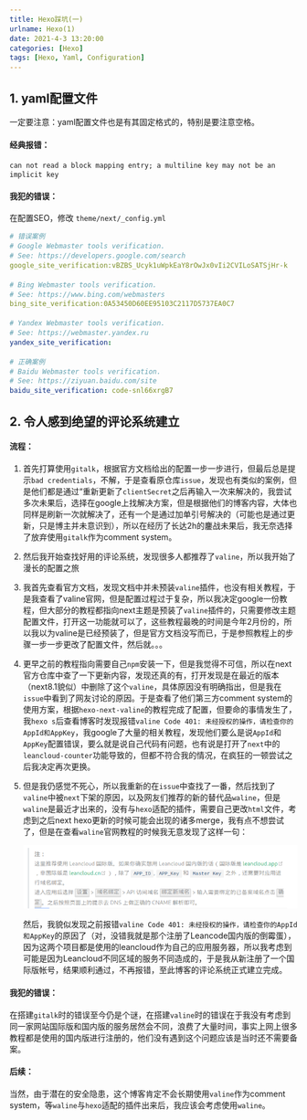 ```yaml
---
title: Hexo踩坑(一)
urlname: Hexo(1)
date: 2021-4-3 13:20:00
categories: [Hexo]
tags: [Hexo, Yaml, Configuration]
---
```


## 1. yaml配置文件

一定要注意：yaml配置文件也是有其固定格式的，特别是要注意空格。

#### 经典报错：

```
can not read a block mapping entry; a multiline key may not be an implicit key
```

<!--more-->

#### 我犯的错误：

在配置SEO，修改 `theme/next/_config.yml`

```yaml
# 错误案例
# Google Webmaster tools verification.
# See: https://developers.google.com/search
google_site_verification:vBZBS_Ucyk1uWpkEaY8rOwJx0vIi2CVILoSATSjHr-k

# Bing Webmaster tools verification.
# See: https://www.bing.com/webmasters
bing_site_verification:0A53450D60EE95103C2117D5737EA0C7 

# Yandex Webmaster tools verification.
# See: https://webmaster.yandex.ru
yandex_site_verification: 

# 正确案例
# Baidu Webmaster tools verification.
# See: https://ziyuan.baidu.com/site
baidu_site_verification: code-snl66xrgB7
```

## 2. 令人感到绝望的评论系统建立

#### 流程：

1. 首先打算使用`gitalk`，根据官方文档给出的配置一步一步进行，但最后总是提示`bad credentials`，不解，于是查看原仓库`issue`，发现也有类似的案例，但是他们都是通过“重新更新了`clientSecret`之后再输入一次来解决的，我尝试多次未果后，选择在google上找解决方案，但是根据他们的博客内容，大体也同样是刷新一次就解决了，还有一个是通过加单引号解决的（可能也是通过更新，只是博主并未意识到），所以在经历了长达2h的鏖战未果后，我无奈选择了放弃使用`gitalk`作为comment system。

2. 然后我开始查找好用的评论系统，发现很多人都推荐了`valine`，所以我开始了漫长的配置之旅

3. 我首先查看官方文档，发现文档中并未预装`valine`插件，也没有相关教程，于是我查看了valine官网，但是配置过程过于复杂，所以我决定google一份教程，但大部分的教程都指向next主题是预装了`valine`插件的，只需要修改主题配置文件，打开这一功能就可以了，这些教程最晚的时间是今年2月份的，所以我以为valine是已经预装了，但是官方文档没写而已，于是参照教程上的步骤一步一步更改了配置文件，然后就。。。

4. 更早之前的教程指向需要自己`npm`安装一下，但是我觉得不可信，所以在next官方仓库中查了一下更新内容，发现还真的有，打开发现是在最近的版本（next8.1貌似）中删除了这个`valine`，具体原因没有明确指出，但是我在`issue`中看到了网友讨论的原因。于是查看了他们第三方comment system的使用方案，根据`hexo-next-valine`的教程完成了配置，但要命的事情发生了，我`hexo s`后查看博客时发现报错`valine Code 401: 未经授权的操作，请检查你的AppId和AppKey`，我google了大量的相关教程，发现他们要么是说`AppId`和`AppKey`配置错误，要么就是说自己代码有问题，也有说是打开了`next`中的`leancloud-counter`功能导致的，但都不符合我的情况，在疯狂的一顿尝试之后我决定再次更换。

5. 但是我仍感觉不死心，所以我重新的在`issue`中查找了一番，然后找到了`valine`中被`next`下架的原因，以及网友们推荐的新的替代品`waline`，但是`waline`是最近才出来的，没有与`hexo`适配的插件，需要自己更改`html`文件，考虑到之后next hexo更新的时候可能会出现的诸多merge，我有点不想尝试了，但是在查看`waline`官网教程的时候我无意发现了这样一句：

   ![waline](../images/hexo_1.png)

   然后，我貌似发现之前报错`valine Code 401: 未经授权的操作，请检查你的AppId和AppKey`的原因了（对，没错我就是那个注册了Leancode国内版的倒霉蛋），因为这两个项目都是使用的leancloud作为自己的应用服务器，所以我考虑到可能是因为Leancloud不同区域的服务不同造成的，于是我从新注册了一个国际版帐号，结果顺利通过，不再报错，至此博客的评论系统正式建立完成。

#### 我犯的错误：

在搭建`gitalk`时的错误至今仍是个谜，在搭建`valine`时的错误在于我没有考虑到同一家网站国际版和国内版的服务居然会不同，浪费了大量时间，事实上网上很多教程都是使用的国内版进行注册的，他们没有遇到这个问题应该是当时还不需要备案。

#### 后续：

当然，由于潜在的安全隐患，这个博客肯定不会长期使用`valine`作为comment system，等`waline`与`hexo`适配的插件出来后，我应该会考虑使用`waline`。





